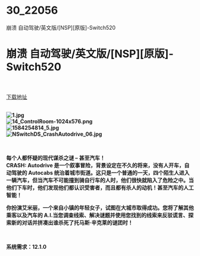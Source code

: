 # 30_22056
‎崩溃 自动驾驶‎/英文版/[NSP][原版]-Switch520
# ‎崩溃 自动驾驶‎/英文版/[NSP][原版]-Switch520
 <br/></br>
[下载地址](https://www.switch520.cc/article/22056 "下载地址")
<br/></br>

<p><strong><img title="1.jpg" src="https://www.switch520.cc/muke_img/2021_09_04_6f58579f8a3c6.jpg" alt="1.jpg"></strong><br>
<strong><img title="14_ControlRoom-1024x576.png" src="https://www.switch520.cc/muke_img/2021_09_04_3d2fc14c8f6ee.png" alt="14_ControlRoom-1024x576.png"></strong><br>
<strong><img title="1584254814_5.jpg" src="https://www.switch520.cc/muke_img/2021_09_04_e9c239af25934.jpg" alt="1584254814_5.jpg"></strong><br>
<strong><img title="NSwitchDS_CrashAutodrive_06.jpg" src="https://www.switch520.cc/muke_img/2021_09_04_85e79b0c22919.jpg" alt="NSwitchDS_CrashAutodrive_06.jpg">&nbsp;</strong></p>
<p>&nbsp;</p>
<p><strong>每个人都怀疑的现代谋杀之谜 – 甚至汽车！</strong><br>
<strong>CRASH: Autodrive 是一个叙事冒险，背景设定在不久的将来，没有人开车，自动驾驶的 Autocabs 统治着城市街道。这只是一个普通的一天，四个陌生人进入一辆汽车，但当汽车不可能撞到骑自行车的人时，他们很快就陷入了危险之中。当他们下车时，他们发现他们都认识受害者，而且都有杀人的动机！甚至汽车的人工智能！</strong></p>
<p><strong>你扮演艾米丽，一个来自小镇的年轻女子，试图在大城市取得成功。您将了解其他乘客以及汽车的 A.I.当您调查线索、解决谜题并使用您找到的线索来反驳谎言、探索新的对话并拼凑出谁杀死了托马斯·辛克莱的谜团时！</strong></p>
<p>&nbsp;</p>
<p><strong>系统需求：12.1.0</strong></p>
